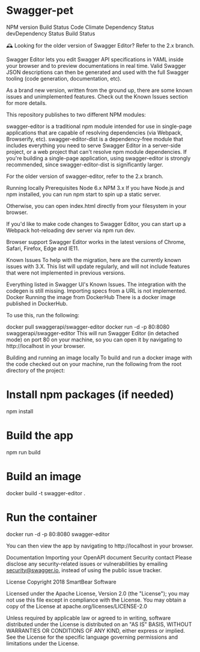 # Swagger-pet

NPM version Build Status Code Climate Dependency Status devDependency Status Build Status

🕰️ Looking for the older version of Swagger Editor? Refer to the 2.x branch.

Swagger Editor lets you edit Swagger API specifications in YAML inside your browser and to preview documentations in real time. Valid Swagger JSON descriptions can then be generated and used with the full Swagger tooling (code generation, documentation, etc).

As a brand new version, written from the ground up, there are some known issues and unimplemented features. Check out the Known Issues section for more details.

This repository publishes to two different NPM modules:

swagger-editor is a traditional npm module intended for use in single-page applications that are capable of resolving dependencies (via Webpack, Browserify, etc).
swagger-editor-dist is a dependency-free module that includes everything you need to serve Swagger Editor in a server-side project, or a web project that can't resolve npm module dependencies.
If you're building a single-page application, using swagger-editor is strongly recommended, since swagger-editor-dist is significantly larger.

For the older version of swagger-editor, refer to the 2.x branch.

Running locally
Prerequisites
Node 6.x
NPM 3.x
If you have Node.js and npm installed, you can run npm start to spin up a static server.

Otherwise, you can open index.html directly from your filesystem in your browser.

If you'd like to make code changes to Swagger Editor, you can start up a Webpack hot-reloading dev server via npm run dev.

Browser support
Swagger Editor works in the latest versions of Chrome, Safari, Firefox, Edge and IE11.

Known Issues
To help with the migration, here are the currently known issues with 3.X. This list will update regularly, and will not include features that were not implemented in previous versions.

Everything listed in Swagger UI's Known Issues.
The integration with the codegen is still missing.
Importing specs from a URL is not implemented.
Docker
Running the image from DockerHub
There is a docker image published in DockerHub.

To use this, run the following:

docker pull swaggerapi/swagger-editor
docker run -d -p 80:8080 swaggerapi/swagger-editor
This will run Swagger Editor (in detached mode) on port 80 on your machine, so you can open it by navigating to http://localhost in your browser.

Building and running an image locally
To build and run a docker image with the code checked out on your machine, run the following from the root directory of the project:

# Install npm packages (if needed)
npm install

# Build the app
npm run build

# Build an image
docker build -t swagger-editor .

# Run the container
docker run -d -p 80:8080 swagger-editor

You can then view the app by navigating to http://localhost in your browser.

Documentation
Importing your OpenAPI document
Security contact
Please disclose any security-related issues or vulnerabilities by emailing security@swagger.io, instead of using the public issue tracker.

License
Copyright 2018 SmartBear Software

Licensed under the Apache License, Version 2.0 (the "License"); you may not use this file except in compliance with the License. You may obtain a copy of the License at apache.org/licenses/LICENSE-2.0

Unless required by applicable law or agreed to in writing, software distributed under the License is distributed on an "AS IS" BASIS, WITHOUT WARRANTIES OR CONDITIONS OF ANY KIND, either express or implied. See the License for the specific language governing permissions and limitations under the License.
